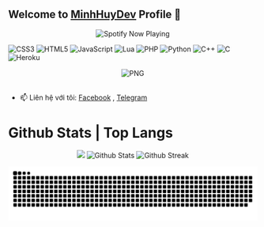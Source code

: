 ## Welcome to [MinhHuyDev](https://www.facebook.com/Booking.MinhHuyDev) Profile 👋

<p align="center"> 
     <img src="https://now-playing-on-spotify.vercel.app/api/spotify" alt="Spotify Now Playing" width="350"/></a> 
 </p>

![CSS3](https://img.shields.io/badge/css3-%231572B6.svg?style=plastic&logo=css3&logoColor=white) ![HTML5](https://img.shields.io/badge/html5-%23E34F26.svg?style=plastic&logo=html5&logoColor=white) ![JavaScript](https://img.shields.io/badge/javascript-%23323330.svg?style=plastic&logo=javascript&logoColor=%23F7DF1E) ![Lua](https://img.shields.io/badge/lua-%232C2D72.svg?style=plastic&logo=lua&logoColor=white) ![PHP](https://img.shields.io/badge/php-%23777BB4.svg?style=plastic&logo=php&logoColor=white) ![Python](https://img.shields.io/badge/python-3670A0?style=plastic&logo=python&logoColor=ffdd54)
![C++](https://img.shields.io/badge/c++-%2300599C.svg?style=plastic&logo=c%2B%2B&logoColor=white) ![C](https://img.shields.io/badge/c-%2300599C.svg?style=plastic&logo=c&logoColor=white)
![Heroku](https://img.shields.io/badge/heroku-%23430098.svg?style=plastic&logo=heroku&logoColor=white)

<p align="center">
    <img align="center" alt="PNG" src="https://i.ibb.co/6Pz1rmb/Pics-Art-01-29-11-00-58.jpg" />


<br/>
<br/>

- 📫 Liên hệ với tôi: [Facebook](https://www.facebook.com/Booking.MinhHuyDev) , [Telegram](https://t.me/minhhuydev)


# Github Stats | Top Langs

<p align="center"> 
 <img src="https://github-readme-stats.vercel.app/api/top-langs/?username=minhhuydev&theme=dark&hide_border=false&include_all_commits=true&count_private=true&layout=compact"> 

<img src="https://github-readme-stats.vercel.app/api?username=MinhHuyDev&include_all_commits=true&count_private=true&show_icons=true&custom_title=MinhHuyDev&line_height=20&title_color=7A7ADB&icon_color=2234AE&text_color=D3D3D3&bg_color=0,000000,130F40" alt = "Github Stats" >
<img src="https://github-readme-streak-stats.herokuapp.com/?user=minhhuydev&theme=onedark" alt = "Github Streak" >
</p>

 ![](https://github.com/Platane/snk/raw/output/github-contribution-grid-snake.svg) 
